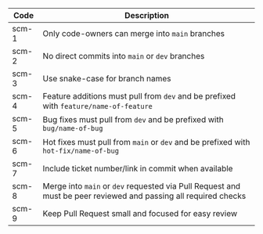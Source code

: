 | Code  | Description                                                                                                     |
|-------|-----------------------------------------------------------------------------------------------------------------|
| scm-1 | Only code-owners can merge into ```main``` branches                                                             |
| scm-2 | No direct commits into ```main``` or ```dev``` branches                                                         |
| scm-3 | Use snake-case for branch names                                                                                 |
| scm-4 | Feature additions must pull from ```dev``` and be prefixed with ```feature/name-of-feature```                   |
| scm-5 | Bug fixes must pull from ```dev``` and be prefixed with ```bug/name-of-bug```                                   |
| scm-6 | Hot fixes must pull from ```main``` or ```dev``` and be prefixed with ```hot-fix/name-of-bug```                 |
| scm-7 | Include ticket number/link in commit when available                                                             |
| scm-8 | Merge into `main` or `dev` requested via Pull Request and must be peer reviewed and passing all required checks |
| scm-9 | Keep Pull Request small and focused for easy review                                                             |



